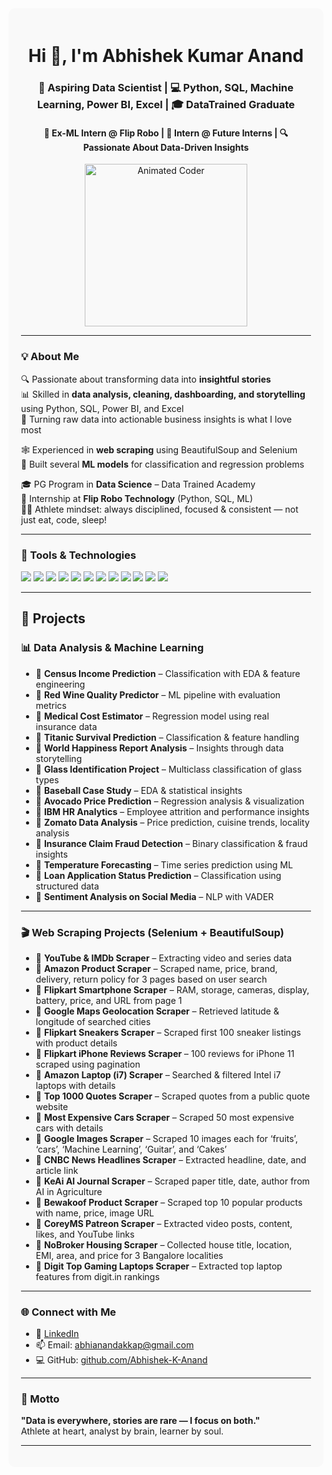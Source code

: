 <div style="background-color: #f9f9f9; padding: 20px; border-radius: 10px;">

<h1 align="center">Hi 👋, I'm Abhishek Kumar Anand</h1>
<h3 align="center">🚀 Aspiring Data Scientist | 💻 Python, SQL, Machine Learning, Power BI, Excel | 🎓 DataTrained Graduate</h3>
<h4 align="center">🧠 Ex-ML Intern @ Flip Robo | 🌟 Intern @ Future Interns | 🔍 Passionate About Data-Driven Insights</h4>

<p align="center">
  <img src="https://i.pinimg.com/originals/7d/3b/93/7d3b9381f41e1e4d6b6b8f4b2ce1e91e.gif" width="260" alt="Animated Coder"/>
</p>

---

### 💡 About Me

🔍 Passionate about transforming data into **insightful stories**  
📊 Skilled in **data analysis, cleaning, dashboarding, and storytelling** using Python, SQL, Power BI, and Excel  
🧹 Turning raw data into actionable business insights is what I love most  

🕸️ Experienced in **web scraping** using BeautifulSoup and Selenium  
🤖 Built several **ML models** for classification and regression problems  

🎓 PG Program in **Data Science** – Data Trained Academy  
💼 Internship at **Flip Robo Technology** (Python, SQL, ML)  
🏋️‍♂️ Athlete mindset: always disciplined, focused & consistent — not just eat, code, sleep!

---

### 🧰 Tools & Technologies

<p>
  <img src="https://img.shields.io/badge/Python-3670A0?style=for-the-badge&logo=python&logoColor=white"/>
  <img src="https://img.shields.io/badge/SQL-003B57?style=for-the-badge&logo=sqlite&logoColor=white"/>
  <img src="https://img.shields.io/badge/PostgreSQL-336791?style=for-the-badge&logo=postgresql&logoColor=white"/>
  <img src="https://img.shields.io/badge/PowerBI-F2C811?style=for-the-badge&logo=powerbi&logoColor=black"/>
  <img src="https://img.shields.io/badge/Excel-217346?style=for-the-badge&logo=microsoft-excel&logoColor=white"/>
  <img src="https://img.shields.io/badge/Pandas-150458?style=for-the-badge&logo=pandas&logoColor=white"/>
  <img src="https://img.shields.io/badge/Seaborn-49A6E9?style=for-the-badge&logo=python&logoColor=white"/>
  <img src="https://img.shields.io/badge/Matplotlib-11557C?style=for-the-badge&logo=python&logoColor=white"/>
  <img src="https://img.shields.io/badge/Selenium-43B02A?style=for-the-badge&logo=selenium&logoColor=white"/>
  <img src="https://img.shields.io/badge/BeautifulSoup-4B8BBE?style=for-the-badge&logo=python&logoColor=white"/>
  <img src="https://img.shields.io/badge/Scikit--Learn-F7931E?style=for-the-badge&logo=scikit-learn&logoColor=white"/>
  <img src="https://img.shields.io/badge/Jupyter-F37626?style=for-the-badge&logo=jupyter&logoColor=white"/>
</p>

---

## 📂 Projects

### 📊 Data Analysis & Machine Learning
- 📌 **Census Income Prediction** – Classification with EDA & feature engineering  
- 📌 **Red Wine Quality Predictor** – ML pipeline with evaluation metrics  
- 📌 **Medical Cost Estimator** – Regression model using real insurance data  
- 📌 **Titanic Survival Prediction** – Classification & feature handling  
- 📌 **World Happiness Report Analysis** – Insights through data storytelling  
- 📌 **Glass Identification Project** – Multiclass classification of glass types  
- 📌 **Baseball Case Study** – EDA & statistical insights  
- 📌 **Avocado Price Prediction** – Regression analysis & visualization  
- 📌 **IBM HR Analytics** – Employee attrition and performance insights  
- 📌 **Zomato Data Analysis** – Price prediction, cuisine trends, locality analysis  
- 📌 **Insurance Claim Fraud Detection** – Binary classification & fraud insights  
- 📌 **Temperature Forecasting** – Time series prediction using ML  
- 📌 **Loan Application Status Prediction** – Classification using structured data  
- 📌 **Sentiment Analysis on Social Media** – NLP with VADER  

---

### 🎬 Web Scraping Projects (Selenium + BeautifulSoup)
- 📌 **YouTube & IMDb Scraper** – Extracting video and series data  
- 📌 **Amazon Product Scraper** – Scraped name, price, brand, delivery, return policy for 3 pages based on user search  
- 📌 **Flipkart Smartphone Scraper** – RAM, storage, cameras, display, battery, price, and URL from page 1  
- 📌 **Google Maps Geolocation Scraper** – Retrieved latitude & longitude of searched cities  
- 📌 **Flipkart Sneakers Scraper** – Scraped first 100 sneaker listings with product details  
- 📌 **Flipkart iPhone Reviews Scraper** – 100 reviews for iPhone 11 scraped using pagination  
- 📌 **Amazon Laptop (i7) Scraper** – Searched & filtered Intel i7 laptops with details  
- 📌 **Top 1000 Quotes Scraper** – Scraped quotes from a public quote website  
- 📌 **Most Expensive Cars Scraper** – Scraped 50 most expensive cars with details  
- 📌 **Google Images Scraper** – Scraped 10 images each for ‘fruits’, ‘cars’, ‘Machine Learning’, ‘Guitar’, and ‘Cakes’  
- 📌 **CNBC News Headlines Scraper** – Extracted headline, date, and article link  
- 📌 **KeAi AI Journal Scraper** – Scraped paper title, date, author from AI in Agriculture  
- 📌 **Bewakoof Product Scraper** – Scraped top 10 popular products with name, price, image URL  
- 📌 **CoreyMS Patreon Scraper** – Extracted video posts, content, likes, and YouTube links  
- 📌 **NoBroker Housing Scraper** – Collected house title, location, EMI, area, and price for 3 Bangalore localities  
- 📌 **Digit Top Gaming Laptops Scraper** – Extracted top laptop features from digit.in rankings  


---

### 🌐 Connect with Me

- 🔗 [LinkedIn](https://www.linkedin.com/in/abhishekkumaranand)
- 📫 Email: [abhianandakkap@gmail.com](mailto:abhianandakkap@gmail.com)
- 💻 GitHub: [github.com/Abhishek-K-Anand](https://github.com/Abhishek-K-Anand) 
---

### 🧠 Motto  
**"Data is everywhere, stories are rare — I focus on both."**  
Athlete at heart, analyst by brain, learner by soul.

---

